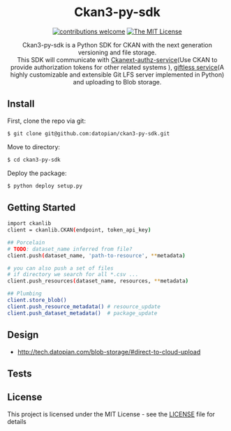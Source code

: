 <div align="center">

# Ckan3-py-sdk

[![contributions welcome](https://img.shields.io/badge/contributions-welcome-brightgreen.svg?style=flat)](https://github.com/datopian/ckan3-py-sdk/issues)
[![The MIT License](https://img.shields.io/badge/license-MIT-blue.svg?style=flat-square)](http://opensource.org/licenses/MIT)


Ckan3-py-sdk is a Python SDK for CKAN with the next generation versioning and file storage.<br> This SDK will communicate with [Ckanext-authz-service](https://github.com/datopian/ckanext-authz-service)(Use CKAN to provide authorization tokens for other related systems
), [giftless service](https://github.com/datopian/giftless)(A highly customizable and extensible Git LFS server implemented in Python) and uploading to Blob storage.

</div>

## Install

First, clone the repo via git:

```bash
$ git clone git@github.com:datopian/ckan3-py-sdk.git
```

Move to directory:

```bash
$ cd ckan3-py-sdk
```
Deploy the package:

```bash
$ python deploy setup.py
```


## Getting Started
```bash
import ckanlib
client = ckanlib.CKAN(endpoint, token_api_key)

## Porcelain
# TODO: dataset_name inferred from file?
client.push(dataset_name, 'path-to-resource', **metadata)

# you can also push a set of files
# if directory we search for all *.csv ...
client.push_resources(dataset_name, resources, **metadata)

## Plumbing
client.store_blob()
client.push_resource_metadata() # resource_update
client.push_dataset_metadata()  # package_update
```

## Design

- http://tech.datopian.com/blob-storage/#direct-to-cloud-upload

## Tests



## License

This project is licensed under the MIT License - see the [LICENSE](License) file for details
